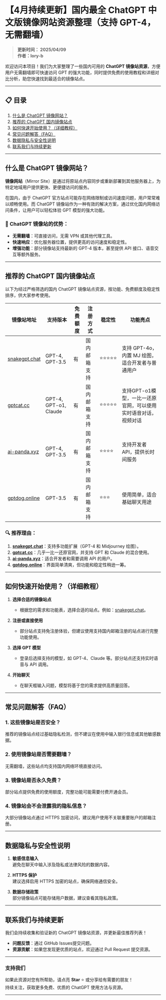 # 【4月持续更新】国内最全 ChatGPT 中文版镜像网站资源整理（支持 GPT-4，无需翻墙）

> **更新时间： 2025/04/09**  
> **作者：lory-b** 


欢迎访问本项目！我们为大家整理了一些国内可用的 **ChatGPT 镜像站资源**，方便用户无需翻墙即可快速访问 GPT 的强大功能，同时提供免费的使用教程和详细对比分析，助您快速找到最适合的镜像站点。

---

## 📋 目录

1. [什么是 ChatGPT 镜像网站？](#什么是-chatgpt-镜像网站)  
2. [推荐的 ChatGPT 国内镜像站点](#推荐的-chatgpt-国内镜像站点)  
3. [如何快速开始使用？（详细教程）](#如何快速开始使用详细教程)  
4. [常见问题解答（FAQ）](#常见问题解答faq)  
5. [数据隐私与安全性说明](#数据隐私与安全性说明)  
6. [联系我们与持续更新](#联系我们与持续更新)  

---

## **什么是 ChatGPT 镜像网站？**

**镜像网站**（Mirror Site）是通过将原站点内容同步或重新部署到其他服务器上，为特定地域用户提供更快、更便捷访问的服务。  

在国内，由于 ChatGPT 官方站点可能存在网络限制或访问速度问题，用户常常难以顺畅使用。而 ChatGPT 镜像站作为一种有效的解决方案，通过优化国内网络访问条件，让用户可以轻松体验 GPT 模型的强大功能。

### 🌟 **ChatGPT 镜像站的优势**：

- **无需翻墙**：可直接访问，无需 VPN 或其他代理工具。  
- **快速响应**：优化服务器位置，提供更高的访问速度和稳定性。  
- **增强功能**：部分镜像站支持最新的 GPT-4 版本，甚至提供 API 接口、语音交互等额外服务。  

---

## **推荐的 ChatGPT 国内镜像站点**

以下为经过严格筛选的国内 ChatGPT 镜像站点资源，按功能、免费额度及稳定性排序，供大家参考使用。

| **镜像站地址**       | **支持版本**         | **免费额度** | **注册方式**         | **稳定性** | **功能亮点**                                  |
|----------------------|---------------------|--------------|---------------------|------------|---------------------------------------------|
| [snakegpt.chat](https://snakegpt.chat)   | GPT-4, GPT-3.5 | 有              | 国内邮箱支持        | ⭐⭐⭐⭐⭐    | 支持 GPT-4o，内置 MJ 绘图，适合开发者与普通用户 |
| [gptcat.cc](https://gptcat.cc)         | GPT-4, GPT-o1, Claude  | 有              | 国内邮箱支持        | ⭐⭐⭐⭐⭐    | 支持GPT-o1模型，一比一还原官网，可以使用实时语音对话，视频对话         |
| [ai-panda.xyz](https://ai-panda.xyz/login?invite_code=34137c47) | GPT-4, GPT-3.5 | 有              | 国内邮箱支持        | ⭐⭐⭐⭐     | 支持开发者 API，提供长时间服务                 |
| [gptdog.online](https://gptdog.online)   | GPT-3.5        | 有              | 国内邮箱支持        | ⭐⭐⭐      | 使用简单，适合基础聊天用途                     |

### 🔍 **推荐理由**：

1. **[snakegpt.chat](https://snakegpt.chat)**：支持多功能扩展（GPT-4 和 Midjourney 绘图）。  
2. **[gptcat.cc](https://gptcat.cc)**：几乎一比一还原官网，并支持 GPT 和 Claude 的混合使用。  
3. **[ai-panda.xyz](https://ai-panda.xyz/login?invite_code=34137c47)**：适合开发者和需要调用 API 的用户。  
4. **[gptdog.online](https://gptdog.online)**：界面简单清爽，但功能和稳定性稍逊一筹。  

---

## **如何快速开始使用？（详细教程）**

1. **选择合适的镜像站点**  
   - 根据您的需求和功能表，选择合适的站点。例如：[snakegpt.chat](https://snakegpt.chat)。  

2. **注册或直接使用**  
   - 部分站点支持免注册体验，但建议使用支持国内邮箱注册的站点进行完整功能使用。  

3. **选择 GPT 模型**  
   - 登录后选择支持的模型，如 GPT-4、Claude 等。部分站点还支持实时语音与 API 调用。  

4. **开始聊天**  
   - 在聊天框输入问题，模型将基于您的需求提供高质量回答。  

---

## **常见问题解答（FAQ）**

### **1. 这些镜像站是否安全？**  
推荐的镜像站点经过基础隐私检测，但不建议在使用中输入银行信息或其他敏感数据。  

### **2. 使用镜像站是否需要翻墙？**  
无需翻墙，这些站点均支持国内网络环境直接访问。  

### **3. 镜像站是否永久免费？**  
部分站点提供免费的使用额度，完整功能可能需要付费开通会员。  

### **4. 镜像站会不会泄露我的隐私信息？**  
大部分镜像站点通过 HTTPS 加密访问，建议用户使用不关联重要账户的邮箱注册。  

---

## **数据隐私与安全性说明**

1. **敏感信息输入**  
   避免在聊天中输入涉及隐私或法律风险的数据内容。  

2. **HTTPS 保护**  
   建议选择启用 HTTPS 加密的站点，确保网络通信安全。  

3. **数据存储政策**  
   部分镜像站点可能存储用户数据，建议查看其隐私政策。  

---

## **联系我们与持续更新**

我们会持续收集和验证新的 ChatGPT 镜像站资源，并更新最佳推荐列表！  

- **问题反馈**：通过 GitHub Issues提交问题。  
- **资源贡献**：如果您发现更优质的站点，欢迎通过 Pull Request 提交资源。  

---

### 支持我们

如果此资源对您有所帮助，请点亮 **Star** ⭐ 或分享给有需要的朋友！  
持续关注，获取更多免费、优质的 ChatGPT 使用方法与资源。

--- 
                                                                                                                                                                                                                                                          
                                                                                   
             